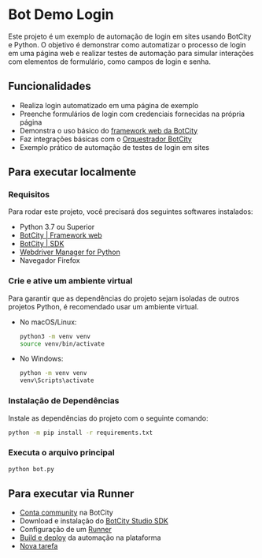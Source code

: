 # Bot Demo Login

Este projeto é um exemplo de automação de login em sites usando BotCity e Python. O objetivo é demonstrar como automatizar o processo de login em uma página web e realizar testes de automação para simular interações com elementos de formulário, como campos de login e senha.

## Funcionalidades

- Realiza login automatizado em uma página de exemplo
- Preenche formulários de login com credenciais fornecidas na própria página
- Demonstra o uso básico do [framework web da BotCity](https://documentation.botcity.dev/pt/frameworks/web/)
- Faz integrações básicas com o [Orquestrador BotCity](https://documentation.botcity.dev/pt/maestro/maestro-sdk/)
- Exemplo prático de automação de testes de login em sites


## Para executar localmente
### Requisitos

Para rodar este projeto, você precisará dos seguintes softwares instalados:

- Python 3.7 ou Superior
- [BotCity | Framework web](https://pypi.org/project/botcity-framework-web/)
- [BotCity | SDK](https://pypi.org/project/botcity-maestro-sdk/)
- [Webdriver Manager for Python](https://pypi.org/project/webdriver-manager/)
- Navegador Firefox


### Crie e ative um ambiente virtual

   Para garantir que as dependências do projeto sejam isoladas de outros projetos Python, é recomendado usar um ambiente virtual.

   - No macOS/Linux:

     ```bash
     python3 -m venv venv
     source venv/bin/activate
     ```

   - No Windows:

     ```bash
     python -m venv venv
     venv\Scripts\activate
     ```

### Instalação de Dependências

Instale as dependências do projeto com o seguinte comando:

```bash
python -m pip install -r requirements.txt
```

### Executa o arquivo principal

```bash
python bot.py
```

## Para executar via Runner

- [Conta community](https://developers.botcity.dev/) na BotCity
- Download e instalação do [BotCity Studio SDK](https://documentation.botcity.dev/pt/getting-started/botcity-studio-sdk/)
- Configuração de um [Runner](https://documentation.botcity.dev/pt/getting-started/botcity-studio-sdk/#configurando-um-botcity-runner)
- [Build e deploy](https://documentation.botcity.dev/pt/maestro/features/easy-deploy/) da automação na plataforma
- [Nova tarefa](https://documentation.botcity.dev/pt/maestro/features/new-task/)